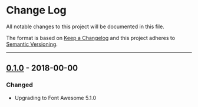 # Change Log

All notable changes to this project will be documented in this file.

The format is based on [Keep a Changelog](http://keepachangelog.com/) and this project adheres to [Semantic Versioning](http://semver.org/).

---

## [0.1.0](https://github.com/FortAwesome/ember-fontawesome/releases/tag/0.1.0) - 2018-00-00

### Changed
* Upgrading to Font Awesome 5.1.0
